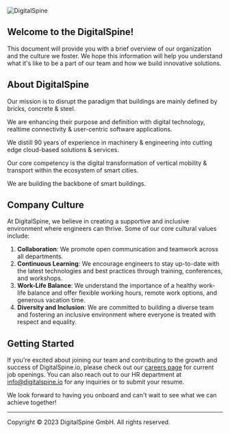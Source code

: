 ![DigitalSpine](https://digitalspine.io/digital-spine-seo.jpg)

## Welcome to the DigitalSpine! 

This document will provide you with a brief overview of our organization and the culture we foster. We hope this information will help you understand what it's like to be a part of our team and how we build innovative solutions.

## About DigitalSpine

Our mission is to disrupt the paradigm that buildings are mainly defined by bricks, concrete & steel. 

We are enhancing their purpose and definition with digital technology, realtime connectivity & user-centric software applications. 

We distill 90 years of experience in machinery & engineering into cutting edge cloud-based solutions & services.

Our core competency is the digital transformation of vertical mobility & transport within the ecosystem of smart cities. 

We are building the backbone of smart buildings.

## Company Culture

At DigitalSpine, we believe in creating a supportive and inclusive environment where engineers can thrive. Some of our core cultural values include:

1. **Collaboration**: We promote open communication and teamwork across all departments.
2. **Continuous Learning**: We encourage engineers to stay up-to-date with the latest technologies and best practices through training, conferences, and workshops.
3. **Work-Life Balance**: We understand the importance of a healthy work-life balance and offer flexible working hours, remote work options, and generous vacation time.
4. **Diversity and Inclusion**: We are committed to building a diverse team and fostering an inclusive environment where everyone is treated with respect and equality.

## Getting Started

If you're excited about joining our team and contributing to the growth and success of DigitalSpine.io, please check out our [careers page](https://career.digitalspine.io) for current job openings. You can also reach out to our HR department at [info@digitalspine.io](mailto:info@digitalspine.io) for any inquiries or to submit your resume.

We look forward to having you onboard and can't wait to see what we can achieve together!

---

Copyright © 2023 DigitalSpine GmbH. All rights reserved.
